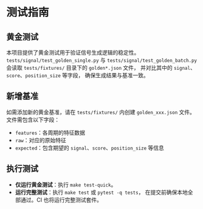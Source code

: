 # 测试指南

## 黄金测试

本项目提供了黄金测试用于验证信号生成逻辑的稳定性。
`tests/signal/test_golden_single.py` 与 `tests/signal/test_golden_batch.py`
会读取 `tests/fixtures/` 目录下的 `golden*.json` 文件，
并对比其中的 `signal`、`score`、`position_size` 等字段，
确保生成结果与基准一致。

## 新增基准

如需添加新的黄金基准，请在 `tests/fixtures/` 内创建
`golden_xxx.json` 文件。文件需包含以下字段：

- `features`：各周期的特征数据
- `raw`：对应的原始特征
- `expected`：包含期望的 `signal`、`score`、`position_size` 等信息

## 执行测试

- **仅运行黄金测试**：执行 `make test-quick`。
- **运行完整测试**：执行 `make test` 或 `pytest -q tests`，
  在提交前确保本地全部通过。CI 也将运行完整测试套件。

